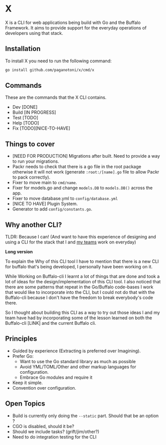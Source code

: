 # X

X is a CLI for web applications being build with Go and the Buffalo Framework. It aims to provide support for the everyday operations of developers using that stack.

## Installation

To install X you need to run the following command:

```sh
go install github.com/paganotoni/x/cmd/x
```

## Commands

These are the commands that the X CLI contains.

- Dev [DONE]
- Build [IN PROGRESS]
- Test [TODO]
- Help [TODO]
- Fix [TODO][NICE-TO-HAVE]

## Things to cover

- [NEED FOR PRODUCTION] Migrations after built. Need to provide a way to run your migrations.
- Packr needs to check that there is a go file in the root package otherwise it will not work (generate `:root:/[name].go` file to allow Packr to pack correctly).
- Fixer to move main to `cmd/name`.
- Fixer for models.go and change `models.DB` to `models.DB()` across the app.
- Fixer to move database.yml to `config/database.yml`
- [NICE TO HAVE] Plugin System.
- Generator to add `config/constants.go`.


## Why another CLI?

TLDR: Because I can! (And want to have this experience of designing and using a CLI for the stack that I and [my teams](https://wawand.co) work on everyday)

**Long version**

To explain the Why of this CLI tool I have to mention that there is a new CLI for buffalo that's being developed, I personally have been working on it.

While Working on Buffalo-cli I learnt a lot of things that are done and took a lot of ideas for the design/implementation of this CLI tool. I also noticed that there are some patterns that repeat in the Go/Buffalo code-bases I work that would like to incorporate into the CLI, but I could not do that with the Buffalo-cli because I don't have the freedom to break everybody's code there.

So I thought about building this CLI as a way to try out those ideas I and my team have had by incorporating some of the lesson learned on both the Buffalo-cli [LINK] and the current Buffalo cli.

## Principles

- Guided by experience (Extracting is preferred over Imagining).
- Prefer Go: 
    - Want to use the Go standard library as much as possible
    - Avoid YML/TOML/Other and other markup languages for configuration.
    - Embrace Go modules and require it
- Keep it simple.
- Convention over configuration.

## Open Topics

- Build is currently only doing the `--static` part. Should that be an option ?
- CGO is disabled, should it be?
- Should we include tasks? (grift/jim/other?)
- Need to do integration testing for the CLI

